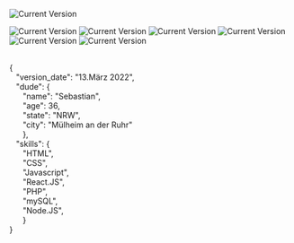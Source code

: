 ![Current Version](https://img.shields.io/badge/Readme-v0.3-00cc00.svg)

![Current Version](https://img.shields.io/badge/HTML-3d3c5a.svg)
![Current Version](https://img.shields.io/badge/CSS-1b8fe7.svg)
![Current Version](https://img.shields.io/badge/Javascript-e0c222.svg)
![Current Version](https://img.shields.io/badge/PHP-f28212.svg)
![Current Version](https://img.shields.io/badge/REACT-7ca286.svg)
![Current Version](https://img.shields.io/badge/Node.JS-3b4982.svg)

<br>{
<br>&nbsp;&nbsp;&nbsp;"version_date": "13.März 2022",
<br>&nbsp;&nbsp;&nbsp;"dude": {
<br>&nbsp;&nbsp;&nbsp;&nbsp;&nbsp;&nbsp;"name": "Sebastian",
<br>&nbsp;&nbsp;&nbsp;&nbsp;&nbsp;&nbsp;"age": 36,
<br>&nbsp;&nbsp;&nbsp;&nbsp;&nbsp;&nbsp;"state": "NRW",
<br>&nbsp;&nbsp;&nbsp;&nbsp;&nbsp;&nbsp;"city": "Mülheim an der Ruhr"
<br>&nbsp;&nbsp;&nbsp;&nbsp;&nbsp;&nbsp;},
<br>&nbsp;&nbsp;&nbsp;"skills": {
<br>&nbsp;&nbsp;&nbsp;&nbsp;&nbsp;&nbsp;"HTML",
<br>&nbsp;&nbsp;&nbsp;&nbsp;&nbsp;&nbsp;"CSS",
<br>&nbsp;&nbsp;&nbsp;&nbsp;&nbsp;&nbsp;"Javascript",
<br>&nbsp;&nbsp;&nbsp;&nbsp;&nbsp;&nbsp;"React.JS",
<br>&nbsp;&nbsp;&nbsp;&nbsp;&nbsp;&nbsp;"PHP",
<br>&nbsp;&nbsp;&nbsp;&nbsp;&nbsp;&nbsp;"mySQL",
<br>&nbsp;&nbsp;&nbsp;&nbsp;&nbsp;&nbsp;"Node.JS",
<br>&nbsp;&nbsp;&nbsp;&nbsp;&nbsp;&nbsp;}
<br>}
    
